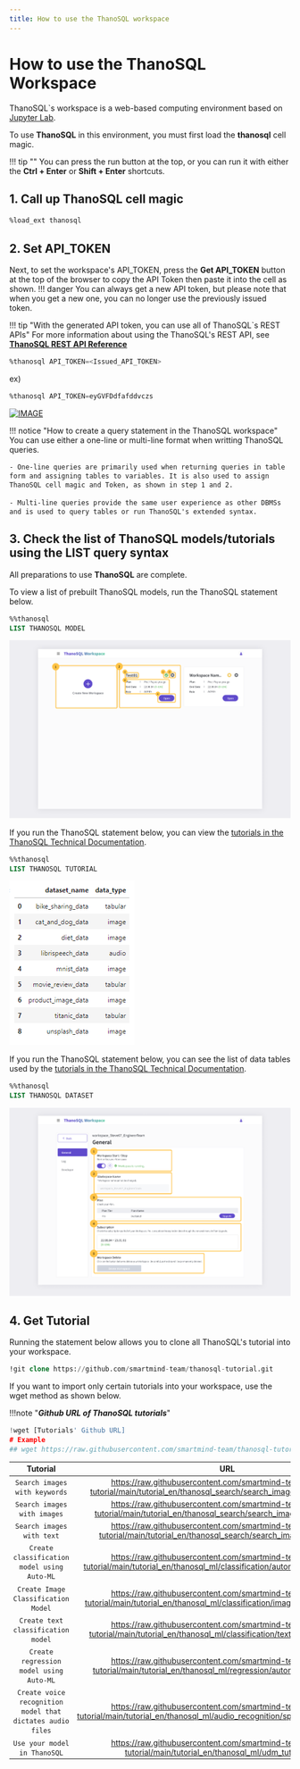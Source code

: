 ```yaml
---
title: How to use the ThanoSQL workspace
---
```


# **How to use the ThanoSQL Workspace**

ThanoSQL`s workspace is a web-based computing environment based on [Jupyter Lab](https://github.com/jupyterlab/jupyterlab).

To use **ThanoSQL** in this environment, you must first load the **thanosql** cell magic.

!!! tip ""
    You can press the run button at the top, or you can run it with either the **Ctrl + Enter** or **Shift + Enter** shortcuts.

## **1. Call up ThanoSQL cell magic**

```sql
%load_ext thanosql
```

## **2. Set API_TOKEN**

Next, to set the workspace's API_TOKEN, press the **Get API_TOKEN** button at the top of the browser to copy the API Token then paste it into the cell as shown.
!!! danger
    You can always get a new API token, but please note that when you get a new one, you can no longer use the previously issued token.

!!! tip "With the generated API token, you can use all of ThanoSQL`s REST APIs"
    For more information about using the ThanoSQL's REST API, see [__ThanoSQL REST API Reference__](/en/how-to_guides/reference/#thanosql-rest-api-reference)

```sql
%thanosql API_TOKEN=<Issued_API_TOKEN>
```

ex)

```sql
%thanosql API_TOKEN=eyGVFDdfafddvczs
```
[![IMAGE](/img/thanosql_api/restapi_token_img2.jpg)](/img/thanosql_api/restapi_token_img2.jpg) 

!!! notice "How to create a query statement in the ThanoSQL workspace" 
    You can use either a one-line or multi-line format when writting ThanoSQL queries.

    - One-line queries are primarily used when returning queries in table form and assigning tables to variables. It is also used to assign ThanoSQL cell magic and Token, as shown in step 1 and 2.

    - Multi-line queries provide the same user experience as other DBMSs and is used to query tables or run ThanoSQL's extended syntax.

## **3. Check the list of ThanoSQL models/tutorials using the LIST query syntax**

All preparations to use **ThanoSQL** are complete.

To view a list of prebuilt ThanoSQL models, run the ThanoSQL statement below.

```sql
%%thanosql
LIST THANOSQL MODEL
```

[![IMAGE](/img/getting_started/img6.png)](/img/getting_started/img6.png)

If you run the ThanoSQL statement below, you can view the [tutorials in the ThanoSQL Technical Documentation](/en/tutorials/algorithm_list/).

```sql
%%thanosql
LIST THANOSQL TUTORIAL
```

[![IMAGE](/img/getting_started/img9.png)](/img/getting_started/img9.png)

If you run the ThanoSQL statement below, you can see the list of data tables used by the [tutorials in the ThanoSQL Technical Documentation](/en/tutorials/algorithm_list/).

```sql
%%thanosql
LIST THANOSQL DATASET
```

[![IMAGE](/img/getting_started/img10.png)](/img/getting_started/img10.png)

## __4. Get Tutorial__

Running the statement below allows you to clone all ThanoSQL's tutorial into your workspace.

```sql
!git clone https://github.com/smartmind-team/thanosql-tutorial.git
```

If you want to import only certain tutorials into your workspace, use the wget method as shown below.

!!!note "___Github URL of ThanoSQL tutorials___"

```python
!wget [Tutorials' Github URL]
# Example 
## wget https://raw.githubusercontent.com/smartmind-team/thanosql-tutorial/main/tutorial_en/thanosql_search/search_image_by_keyword.ipynb
```

| Tutorial | URL |
| :---------: |  :----------------------------------: |
| `Search images with keywords` | https://raw.githubusercontent.com/smartmind-team/thanosql-tutorial/main/tutorial_en/thanosql_search/search_image_by_keyword.ipynb |
| `Search images with images` | https://raw.githubusercontent.com/smartmind-team/thanosql-tutorial/main/tutorial_en/thanosql_search/search_image_by_image.ipynb |
| `Search images with text` | https://raw.githubusercontent.com/smartmind-team/thanosql-tutorial/main/tutorial_en/thanosql_search/search_image_by_text.ipynb |
| `Create classification model using Auto-ML` | https://raw.githubusercontent.com/smartmind-team/thanosql-tutorial/main/tutorial_en/thanosql_ml/classification/automl_classification.ipynb |
| `Create Image Classification Model` | https://raw.githubusercontent.com/smartmind-team/thanosql-tutorial/main/tutorial_en/thanosql_ml/classification/image_classification.ipynb |
| `Create text classification model` | https://raw.githubusercontent.com/smartmind-team/thanosql-tutorial/main/tutorial_en/thanosql_ml/classification/text_classification.ipynb |
| `Create regression model using Auto-ML` | https://raw.githubusercontent.com/smartmind-team/thanosql-tutorial/main/tutorial_en/thanosql_ml/regression/automl_regression.ipynb |
| `Create voice recognition model that dictates audio files` | https://raw.githubusercontent.com/smartmind-team/thanosql-tutorial/main/tutorial_en/thanosql_ml/audio_recognition/speech_recognition.ipynb |
|`Use your model in ThanoSQL`| https://raw.githubusercontent.com/smartmind-team/thanosql-tutorial/main/tutorial_en/thanosql_ml/udm_tutorial.ipynb |


